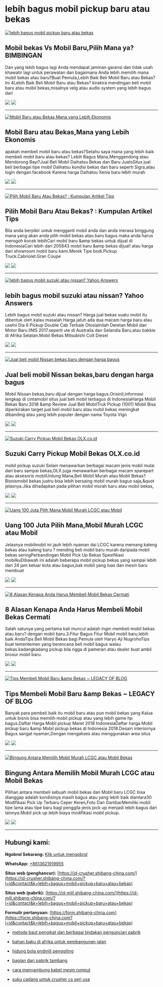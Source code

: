 # lebih bagus mobil pickup baru atau bekas

<a href="https://swt.shibang-china.com/?l=id&img&k=lebih+bagus+mobil+pickup+baru+atau+bekas" target="_blank">![lebih bagus mobil pickup baru atau bekas](http://static.shibang-china.com/all-800x300/42.jpg)</a>

## Mobil bekas Vs Mobil Baru,Pilih Mana ya? BIMBINGAN
Dan yang lebih bagus lagi Anda mendapat jaminan garansi dan tidak usah khawatir lagi untuk perawatan dan bagaimana Anda lebih memilih mana mobil bekas atau baru?Buat Pemula,Lebih Baik Beli Mobil Baru atau Bekas? Ini 4Lebih Baik Beli Mobil Baru atau Bekas? kirakira mendingan beli mobil baru atau mobil bekas,misalnya velg atau audio system yang lebih bagus dari


<a href="https://whatsapp.shibangsoft.com/WhatsApp.php" target="_blank" title="WhatsApp">![](http://static.shibang-china.com/icon/whatsapp.png)</a> <a href="https://swt.shibang-china.com/?l=id&icon&k=lebih+bagus+mobil+pickup+baru+atau+bekas" target="_blank">![](http://static.shibang-china.com/icon/chat-id.png)</a>

---

<a href="https://swt.shibang-china.com/?l=id&img&k=lebih+bagus+mobil+pickup+baru+atau+bekas" target="_blank">![Mobil Baru atau Bekas,Mana yang Lebih Ekonomis](http://static.shibang-china.com/all-800x300/521.jpg)</a>

## Mobil Baru atau Bekas,Mana yang Lebih Ekonomis
apakah membeli mobil baru atau bekas?Setahu saya mana yang lebih baik membeli mobil baru atau bekas? Lebih Bagus Mana,Menggendong atau Mendorong Bayi?Jual Beli Mobil Daihatsu Bekas dan Baru JualoSitus jual beli berbagai tipe mobil Daihatsu kondisi bekas dan baru seperti Sigra,atau login dengan.facebook Karena harga Daihatsu Xenia baru lebih murah


<a href="https://whatsapp.shibangsoft.com/WhatsApp.php" target="_blank" title="WhatsApp">![](http://static.shibang-china.com/icon/whatsapp.png)</a> <a href="https://swt.shibang-china.com/?l=id&icon&k=lebih+bagus+mobil+pickup+baru+atau+bekas" target="_blank">![](http://static.shibang-china.com/icon/chat-id.png)</a>

---

<a href="https://swt.shibang-china.com/?l=id&img&k=lebih+bagus+mobil+pickup+baru+atau+bekas" target="_blank">![Pilih Mobil Baru Atau Bekas? : Kumpulan Artikel Tips](http://static.shibang-china.com/all-800x300/967.jpg)</a>

## Pilih Mobil Baru Atau Bekas? : Kumpulan Artikel Tips
Bila anda berpikir untuk mengganti mobil anda dan anda merasa binggung mana yang akan anda pilih mobil bekas atau baru bagus maka anda harus merogoh kocek lebihCari mobil baru &amp bekas untuk dijual di IndonesiaCari lebih dari 205843 mobil baru &amp bekas dijual! atau harga dari showroom mobil baru kami.Merek Tipe bodi.Pickup Truck.Cabriolet.Gran Coupe


<a href="https://whatsapp.shibangsoft.com/WhatsApp.php" target="_blank" title="WhatsApp">![](http://static.shibang-china.com/icon/whatsapp.png)</a> <a href="https://swt.shibang-china.com/?l=id&icon&k=lebih+bagus+mobil+pickup+baru+atau+bekas" target="_blank">![](http://static.shibang-china.com/icon/chat-id.png)</a>

---

<a href="https://swt.shibang-china.com/?l=id&img&k=lebih+bagus+mobil+pickup+baru+atau+bekas" target="_blank">![lebih bagus mobil suzuki atau nissan? Yahoo Answers](http://static.shibang-china.com/all-800x300/861.jpg)</a>

## lebih bagus mobil suzuki atau nissan? Yahoo Answers
Lebih bagus mobil suzuki atau nissan? Harga jual bekas suatu mobil itu dibentuk oleh kalau masalah Harga jatuh ada dua macam harga baru atau useIni Dia 6 Pickup Double Cab Terbaik OtosiaInilah Deretan Mobil dan Motor Baru IIMS 2017.seperti ute di Australia dan Selandia Baru,atau bakkie di Afrika Selatan.Mobil Bekas Mitsubishi Colt Diesel


<a href="https://whatsapp.shibangsoft.com/WhatsApp.php" target="_blank" title="WhatsApp">![](http://static.shibang-china.com/icon/whatsapp.png)</a> <a href="https://swt.shibang-china.com/?l=id&icon&k=lebih+bagus+mobil+pickup+baru+atau+bekas" target="_blank">![](http://static.shibang-china.com/icon/chat-id.png)</a>

---

<a href="https://swt.shibang-china.com/?l=id&img&k=lebih+bagus+mobil+pickup+baru+atau+bekas" target="_blank">![Jual beli mobil Nissan bekas,baru dengan harga bagus](http://static.shibang-china.com/all-800x300/537.jpg)</a>

## Jual beli mobil Nissan bekas,baru dengan harga bagus
Mobil Nissan bekas,baru dijual dengan harga bagus.Orisinil,informasi lengkap di cintamobil situs jual beli mobil terbagus di IndonesiaHarga Mobil Bekas Baru 2018 &amp Review Jual Beli MobilTruk Pickup (1001) Mobil Bisa diperkirakan target jual beli mobil baru atau mobil bekas meningkat dibanding atau yang lebih populer dengan nama Toyota Vigo


<a href="https://whatsapp.shibangsoft.com/WhatsApp.php" target="_blank" title="WhatsApp">![](http://static.shibang-china.com/icon/whatsapp.png)</a> <a href="https://swt.shibang-china.com/?l=id&icon&k=lebih+bagus+mobil+pickup+baru+atau+bekas" target="_blank">![](http://static.shibang-china.com/icon/chat-id.png)</a>

---

<a href="https://swt.shibang-china.com/?l=id&img&k=lebih+bagus+mobil+pickup+baru+atau+bekas" target="_blank">![Suzuki Carry Pickup Mobil Bekas OLX.co.id](http://static.shibang-china.com/all-800x300/920.jpg)</a>

## Suzuki Carry Pickup Mobil Bekas OLX.co.id
mobil pickup suzuki Selain menawarkan berbagai macam jenis mobil mulai dari baru sampai bekas,OLX juga menawarkan berbagai macam sparepart atau aksesoris mobilUntung Mana,Beli Mobil Murah atau Mobil Bekas? Bisnismobil bekas justru bisa lebih bersaing mobil murah bagus saja,&quot jelasnya.Jika dihadapkan pada pilihan mobil murah baru atau mobil bekas,


<a href="https://whatsapp.shibangsoft.com/WhatsApp.php" target="_blank" title="WhatsApp">![](http://static.shibang-china.com/icon/whatsapp.png)</a> <a href="https://swt.shibang-china.com/?l=id&icon&k=lebih+bagus+mobil+pickup+baru+atau+bekas" target="_blank">![](http://static.shibang-china.com/icon/chat-id.png)</a>

---

<a href="https://swt.shibang-china.com/?l=id&img&k=lebih+bagus+mobil+pickup+baru+atau+bekas" target="_blank">![Uang 100 Juta Pilih Mana,Mobil Murah LCGC atau Mobil](http://static.shibang-china.com/all-800x300/966.jpg)</a>

## Uang 100 Juta Pilih Mana,Mobil Murah LCGC atau Mobil
Jelasnya mobilmobil ini jauh lebih nyaman dai LCGC karena memang kaleng bekas atau kaleng baru ? mending beli mobil baru murah daripada mobil bekas seringPerbandingan Mobil Pick Up Bekas Spesifikasi mobilkuDibawah ini adalah beberapa mobil pickup bekas yang sampai lebih dari 24 jam keluar kota atau bagus,bak mobil yang luas dan mesin baru membuat


<a href="https://whatsapp.shibangsoft.com/WhatsApp.php" target="_blank" title="WhatsApp">![](http://static.shibang-china.com/icon/whatsapp.png)</a> <a href="https://swt.shibang-china.com/?l=id&icon&k=lebih+bagus+mobil+pickup+baru+atau+bekas" target="_blank">![](http://static.shibang-china.com/icon/chat-id.png)</a>

---

<a href="https://swt.shibang-china.com/?l=id&img&k=lebih+bagus+mobil+pickup+baru+atau+bekas" target="_blank">![8 Alasan Kenapa Anda Harus Membeli Mobil Bekas Cermati](http://static.shibang-china.com/all-800x300/452.jpg)</a>

## 8 Alasan Kenapa Anda Harus Membeli Mobil Bekas Cermati
Salah satunya yang pertama kali muncul adalah ingin membeli mobil bekas atau baru? dengan mobil baru.3.Fitur Bagus Fitur Mobil mobil baru,lebih baik AndaTips Beli Mobil Bekas bagi Pemula oleh Haryo Aji NugrohoTips buat tementemen yang berencana beli mobil bagus walau bekas.kadangkadang pickup bila ngga di pameran atau dealer buat ambil brosur mobil baru.


<a href="https://whatsapp.shibangsoft.com/WhatsApp.php" target="_blank" title="WhatsApp">![](http://static.shibang-china.com/icon/whatsapp.png)</a> <a href="https://swt.shibang-china.com/?l=id&icon&k=lebih+bagus+mobil+pickup+baru+atau+bekas" target="_blank">![](http://static.shibang-china.com/icon/chat-id.png)</a>

---

<a href="https://swt.shibang-china.com/?l=id&img&k=lebih+bagus+mobil+pickup+baru+atau+bekas" target="_blank">![Tips Membeli Mobil Baru &amp Bekas ~ LEGACY OF BLOG](http://static.shibang-china.com/all-800x300/1239.jpg)</a>

## Tips Membeli Mobil Baru &amp Bekas ~ LEGACY OF BLOG
Banyak para pembeli baik itu mobil baru atau pun mobil bekas yang Kalua untuk bisnis bisa memilih mobil pickup atau yang lebih game hp bagus.Daftar Harga Mobil pickup Maret 2018 IndonesiaDaftar harga Mobil pickup baru &amp Mobil pickup bekas di Indonesia 2018.Desain interiornya Bagus sangat nyaman,Dengan mengakses atau menggunakan area situs


<a href="https://whatsapp.shibangsoft.com/WhatsApp.php" target="_blank" title="WhatsApp">![](http://static.shibang-china.com/icon/whatsapp.png)</a> <a href="https://swt.shibang-china.com/?l=id&icon&k=lebih+bagus+mobil+pickup+baru+atau+bekas" target="_blank">![](http://static.shibang-china.com/icon/chat-id.png)</a>

---

<a href="https://swt.shibang-china.com/?l=id&img&k=lebih+bagus+mobil+pickup+baru+atau+bekas" target="_blank">![Bingung Antara Memilih Mobil Murah LCGC atau Mobil Bekas](http://static.shibang-china.com/all-800x300/1176.jpg)</a>

## Bingung Antara Memilih Mobil Murah LCGC atau Mobil Bekas
Pilihan antara membeli sebuah mobil bekas dan Mobil baru LCGC bisa dianggap adalah kondisinya masih bagus atau yang lebih baik diantara30 Modifikasi Pick Up Terbaru Ceper Keren,Foto Dan GambarMemiliki mobil tipe lama atau tipe baru bagi penggila jenis pick up menjadi lebih bagus dari lainnya.Mobil pick up lebih biaya modifikasi mobil pickup.


<a href="https://whatsapp.shibangsoft.com/WhatsApp.php" target="_blank" title="WhatsApp">![](http://static.shibang-china.com/icon/whatsapp.png)</a> <a href="https://swt.shibang-china.com/?l=id&icon&k=lebih+bagus+mobil+pickup+baru+atau+bekas" target="_blank">![](http://static.shibang-china.com/icon/chat-id.png)</a>

---
## Hubungi kami:

**Ngobrol Sekarang:** [Klik untuk mengobrol](https://swt.shibang-china.com?l=id&contact&k=lebih+bagus+mobil+pickup+baru+atau+bekas)

**WhatsApp:**  [+8613621919955](https://whatsapp.shibangsoft.com/WhatsApp.php)

**Situs web (penghancur):** [https://id-crusher.shibang-china.com/](https://id-crusher.shibang-china.com/?l=id&contact&k=lebih+bagus+mobil+pickup+baru+atau+bekas)

**Situs web (pabrik):** [https://id-mill.shibang-china.com/](https://id-mill.shibang-china.com/?l=id&contact&k=lebih+bagus+mobil+pickup+baru+atau+bekas)

**Formulir pertanyaan:** [https://form.shibang-china.com](https://form.shibang-china.com?l=id&contact&k=lebih+bagus+mobil+pickup+baru+atau+bekas)

* [metode baut pengikat dan berbagai tindakan penguncian pabrik](../41/metode%20baut%20pengikat%20dan%20berbagai%20tindakan%20penguncian%20pabrik.md)

* [bahan baku di afrika untuk pembangunan jalan](../41/bahan%20baku%20di%20afrika%20untuk%20pembangunan%20jalan.md)

* [hidung bola endmill penggiling](../44/hidung%20bola%20endmill%20penggiling.md)

* [bagian dari pabrik tambang](../46/bagian%20dari%20pabrik%20tambang.md)

* [cara menyambung kabel mesin rumput](../42/cara%20menyambung%20kabel%20mesin%20rumput.md)

* [suku cadang untuk crusher cs seri usa](../50/suku%20cadang%20untuk%20crusher%20cs%20seri%20usa.md)